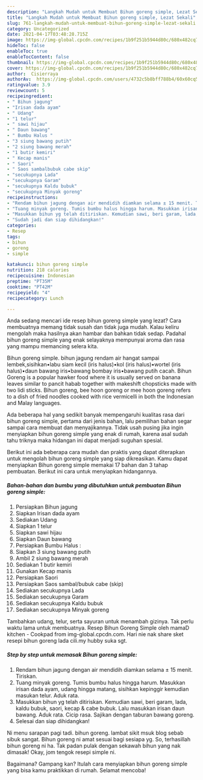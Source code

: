 ```yaml
---
description: "Langkah Mudah untuk Membuat Bihun goreng simple, Lezat Sekali"
title: "Langkah Mudah untuk Membuat Bihun goreng simple, Lezat Sekali"
slug: 761-langkah-mudah-untuk-membuat-bihun-goreng-simple-lezat-sekali
category: Uncategorized
date: 2021-04-17T03:48:28.715Z
image: https://img-global.cpcdn.com/recipes/1b9f251b5944d80c/680x482cq70/bihun-goreng-simple-foto-resep-utama.jpg
hideToc: false
enableToc: true
enableTocContent: false
thumbnail: https://img-global.cpcdn.com/recipes/1b9f251b5944d80c/680x482cq70/bihun-goreng-simple-foto-resep-utama.jpg
cover: https://img-global.cpcdn.com/recipes/1b9f251b5944d80c/680x482cq70/bihun-goreng-simple-foto-resep-utama.jpg
author:  Cisierraya
authorAv:  https://img-global.cpcdn.com/users/4732c5b8bff788b4/60x60cq50/avatar.jpg
ratingvalue: 3.9
reviewcount: 5
recipeingredient:
- " Bihun jagung"
- "Irisan dada ayam"
- " Udang"
- "1 telur"
- " sawi hijau"
- " Daun bawang"
- " Bumbu Halus "
- "3 siung bawang putih"
- "2 siung bawang merah"
- "1 butir kemiri"
- " Kecap manis"
- " Saori"
- " Saos sambalbubuk cabe skip"
- "secukupnya Lada"
- "secukupnya Garam"
- "secukupnya Kaldu bubuk"
- "secukupnya Minyak goreng"
recipeinstructions:
- "Rendam bihun jagung dengan air mendidih diamkan selama ± 15 menit. Tiriskan."
- "Tuang minyak goreng. Tumis bumbu halus hingga harum. Masukkan irisan dada ayam, udang hingga matang, sisihkan kepinggir kemudian masukan telur. Aduk rata."
- "Masukkan bihun yg telah ditiriskan. Kemudian sawi, beri garam, lada, kaldu bubuk, saori, kecap &amp; cabe bubuk. Lalu masukkan irisan daun bawang. Aduk rata. Cicip rasa. Sajikan dengan taburan bawang goreng."
- "Sudah jadi dan siap dihidangkan!"
categories:
- Resep
tags:
- bihun
- goreng
- simple

katakunci: bihun goreng simple 
nutrition: 218 calories
recipecuisine: Indonesian
preptime: "PT35M"
cooktime: "PT42M"
recipeyield: "4"
recipecategory: Lunch

---
```



Anda sedang mencari ide resep bihun goreng simple yang lezat? Cara membuatnya memang tidak susah dan tidak juga mudah. Kalau keliru mengolah maka hasilnya akan hambar dan bahkan tidak sedap. Padahal bihun goreng simple yang enak selayaknya mempunyai aroma dan rasa yang mampu memancing selera kita.


Bihun goreng simple. bihun jagung rendam air hangat sampai lembek,sisihkan•labu siam kecil (iris halus)•kol (iris halus)•wortel (iris halus)•daun bawang iris•bawang bombay iris•bawang putih cacah. Bihun Goreng is a popular hawker food where it is usually served on banana leaves similar to pancit habab together with makeshift chopsticks made with two lidi sticks. Bihun goreng, bee hoon goreng or mee hoon goreng refers to a dish of fried noodles cooked with rice vermicelli in both the Indonesian and Malay languages.

Ada beberapa hal yang sedikit banyak mempengaruhi kualitas rasa dari bihun goreng simple, pertama dari jenis bahan, lalu pemilihan bahan segar sampai cara membuat dan menyajikannya. Tidak usah pusing jika ingin menyiapkan bihun goreng simple yang enak di rumah, karena asal sudah tahu triknya maka hidangan ini dapat menjadi suguhan spesial.


Berikut ini ada beberapa cara mudah dan praktis yang dapat diterapkan untuk mengolah bihun goreng simple yang siap dikreasikan. Kamu dapat menyiapkan Bihun goreng simple memakai 17 bahan dan 3 tahap pembuatan. Berikut ini cara untuk menyiapkan hidangannya.

<!--inarticleads1-->

##### Bahan-bahan dan bumbu yang dibutuhkan untuk pembuatan Bihun goreng simple:

1. Persiapkan  Bihun jagung
1. Siapkan Irisan dada ayam
1. Sediakan  Udang
1. Siapkan 1 telur
1. Siapkan  sawi hijau
1. Siapkan  Daun bawang
1. Persiapkan  Bumbu Halus :
1. Siapkan 3 siung bawang putih
1. Ambil 2 siung bawang merah
1. Sediakan 1 butir kemiri
1. Gunakan  Kecap manis
1. Persiapkan  Saori
1. Persiapkan  Saos sambal/bubuk cabe (skip)
1. Sediakan secukupnya Lada
1. Sediakan secukupnya Garam
1. Sediakan secukupnya Kaldu bubuk
1. Sediakan secukupnya Minyak goreng


Tambahkan udang, telur, serta sayuran untuk menambah gizinya. Tak perlu waktu lama untuk membuatnya. Resep Bihun Goreng Simple oleh mamaD kitchen - Cookpad from img-global.cpcdn.com. Hari nie nak share sket resepi bihun goreng lada cili.my hubby suka sgt. 

<!--inarticleads2-->

##### Step by step untuk memasak Bihun goreng simple:

1. Rendam bihun jagung dengan air mendidih diamkan selama ± 15 menit. Tiriskan.
1. Tuang minyak goreng. Tumis bumbu halus hingga harum. Masukkan irisan dada ayam, udang hingga matang, sisihkan kepinggir kemudian masukan telur. Aduk rata.
1. Masukkan bihun yg telah ditiriskan. Kemudian sawi, beri garam, lada, kaldu bubuk, saori, kecap &amp; cabe bubuk. Lalu masukkan irisan daun bawang. Aduk rata. Cicip rasa. Sajikan dengan taburan bawang goreng.
1. Selesai dan siap dihidangkan!

Ni menu sarapan pagi tadi. bihun goreng. lambat sikit msuk blog sebab sibuk sangat. Bihun goreng ni amat sesuai bagi sesiapa yg. So, terhasillah bihun goreng ni ha. Tak padan pulak dengan sekawah bihun yang nak dimasak! Okay, jom tengok resepi simple ni. 

Bagaimana? Gampang kan? Itulah cara menyiapkan bihun goreng simple yang bisa kamu praktikkan di rumah. Selamat mencoba!
